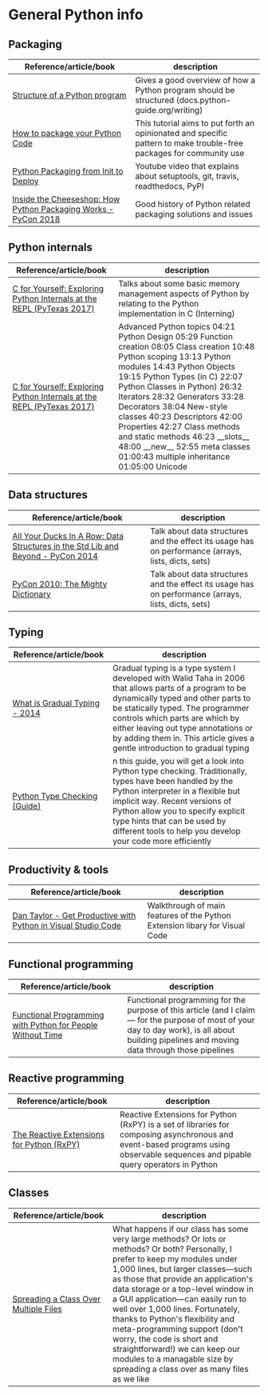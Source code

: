 # General Python info

## Packaging

| Reference/article/book | description  |
|--|--|
| [Structure of a Python program](https://docs.python-guide.org/writing/structure/) | Gives a good overview of how a Python program should be structured (docs.python-guide.org/writing) |
| [How to package your Python Code](https://python-packaging.readthedocs.io/en/latest/index.html) | This tutorial aims to put forth an opinionated and specific pattern to make trouble-free packages for community use |
| [Python Packaging from Init to Deploy](https://www.youtube.com/watch?v=4fzAMdLKC5k) | Youtube video that explains about setuptools, git, travis, readthedocs, PyPI |
| [Inside the Cheeseshop: How Python Packaging Works - PyCon 2018](https://www.youtube.com/watch?v=AQsZsgJ30AE) | Good history of Python related packaging solutions and issues |

## Python internals

| Reference/article/book | description  |
|--|--|
| [C for Yourself: Exploring Python Internals at the REPL (PyTexas 2017)](https://www.youtube.com/watch?v=zhvnyGd0n8Q) | Talks about some basic memory management aspects of Python by relating to the Python implementation in C (Interning) |
| [C for Yourself: Exploring Python Internals at the REPL (PyTexas 2017)](https://www.youtube.com/watch?v=zhvnyGd0n8Q) | Advanced Python topics  04:21 Python Design 05:29 Function creation 08:05 Class creation 10:48 Python scoping 13:13 Python modules 14:43 Python  Objects 19:15 Python Types (in C) 22:07 Python Classes in Python) 26:32 Iterators 28:32 Generators 33:28 Decorators 38:04 New-style classes 40:23 Descriptors 42:00 Properties 42:27 Class methods and static methods 46:23 \_\_slots\_\_ 48:00 \_\_new\_\_ 52:55 meta classes 01:00:43 multiple inheritance 01:05:00 Unicode |

## Data structures

| Reference/article/book | description  |
|--|--|
| [All Your Ducks In A Row: Data Structures in the Std Lib and Beyond - PyCon 2014](https://www.youtube.com/watch?v=fYlnfvKVDoM) | Talk about data structures and the effect its usage has on performance (arrays, lists, dicts, sets) |
| [PyCon 2010: The Mighty Dictionary](https://www.youtube.com/watch?v=C4Kc8xzcA68) | Talk about data structures and the effect its usage has on performance (arrays, lists, dicts, sets) |

## Typing

| Reference/article/book | description  |
|--|--|
| [What is Gradual Typing - 2014](http://wphomes.soic.indiana.edu/jsiek/what-is-gradual-typing/) | Gradual typing is a type system I developed with Walid Taha in 2006 that allows parts of a program to be dynamically typed and other parts to be statically typed. The programmer controls which parts are which by either leaving out type annotations or by adding them in. This article gives a gentle introduction to gradual typing |
| [Python Type Checking (Guide)](https://realpython.com/python-type-checking/#duck-types-and-protocols) | n this guide, you will get a look into Python type checking. Traditionally, types have been handled by the Python interpreter in a flexible but implicit way. Recent versions of Python allow you to specify explicit type hints that can be used by different tools to help you develop your code more efficiently |

## Productivity & tools

| Reference/article/book | description  |
|--|--|
| [Dan Taylor - Get Productive with Python in Visual Studio Code]([https://www.youtube.com/watch?v=6YLMWU-5H9o](https://www.youtube.com/watch?v=6YLMWU-5H9o)) | Walkthrough of main features of the Python Extension libary for Visual Code |

## Functional programming

| Reference/article/book | description  |
|--|--|
| [Functional Programming with Python for People Without Time]([https://medium.com/@jondot/functional-programming-with-python-for-people-without-time-1eebdbd9526c) | Functional programming for the purpose of this article (and I claim — for the purpose of most of your day to day work), is all about building pipelines and moving data through those pipelines |

## Reactive programming
| Reference/article/book | description  |
|--|--|
| [The Reactive Extensions for Python (RxPY)]([https://github.com/ReactiveX/RxPY) | Reactive Extensions for Python (RxPY) is a set of libraries for composing asynchronous and event-based programs using observable sequences and pipable query operators in Python 

## Classes
| Reference/article/book | description  |
|--|--|
| [Spreading a Class Over Multiple Files]([https://medium.com/@jondot/functional-programming-with-python-for-people-without-time-1eebdbd9526c) | What happens if our class has some very large methods? Or lots or methods? Or both? Personally, I prefer to keep my modules under 1,000 lines, but larger classes—such as those that provide an application's data storage or a top-level window in a GUI application—can easily run to well over 1,000 lines. Fortunately, thanks to Python's flexibility and meta-programming support (don't worry, the code is short and straightforward!) we can keep our modules to a managable size by spreading a class over as many files as we like |
